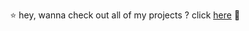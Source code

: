 <p align="center">⭐ hey, wanna check out all of my projects ? click  <a href="https://github.com/stars/itzsash/lists/vlsi">here</a> 🍭</p>





  



